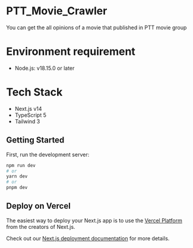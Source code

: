 # PTT_Movie_Crawler
You can get the all opinions of a movie that published in PTT movie group

# Environment requirement
- Node.js: v18.15.0 or later

# Tech Stack
- Next.js v14
- TypeScript 5
- Tailwind 3

## Getting Started

First, run the development server:

```bash
npm run dev
# or
yarn dev
# or
pnpm dev
```

## Deploy on Vercel

The easiest way to deploy your Next.js app is to use the [Vercel Platform](https://vercel.com/new?utm_medium=default-template&filter=next.js&utm_source=create-next-app&utm_campaign=create-next-app-readme) from the creators of Next.js.

Check out our [Next.js deployment documentation](https://nextjs.org/docs/deployment) for more details.
